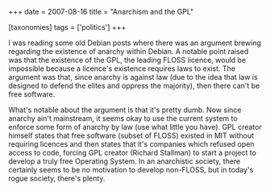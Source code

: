 +++
date = 2007-08-16
title = "Anarchism and the GPL"

[taxonomies]
tags = ['politics']
+++

I was reading some old Debian posts where there was an argument brewing
regarding the existence of anarchy within Debian. A notable point raised
was that the existence of the GPL, the leading FLOSS licence, would be
impossible because a licence\'s existence requires laws to exist. The
argument was that, since anarchy is against law (due to the idea that
law is designed to defend the elites and oppress the majority), then
there can\'t be free software.

What\'s notable about the argument is that it\'s pretty dumb. Now since
anarchy ain\'t mainstream, it seems okay to use the current system to
enforce some form of anarchy by law (use what little you have). GPL
creator himself states that free software (subset of FLOSS) existed in
MIT without requiring licences and then states that it\'s companies
which refused open access to code, forcing GPL creator (Richard
Stallman) to start a project to develop a truly free Operating System.
In an anarchistic society, there certainly seems to be no motivation to
develop non-FLOSS, but in today\'s rogue society, there\'s plenty.
